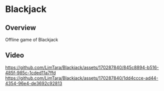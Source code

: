 # Blackjack

## Overview
Offline game of Blackjack

## Video
https://github.com/LimTara/Blackjack/assets/170287840/845c8894-b516-485f-985c-1cded11a7ffd
https://github.com/LimTara/Blackjack/assets/170287840/1dd4ccce-ad44-4354-96e4-de3692c92813


